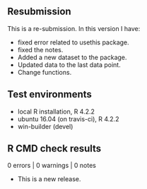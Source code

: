 ## Resubmission
This is a re-submission. In this version I have:
* fixed error related to usethis package.
* fixed the notes.
* Added a new dataset to the package.
* Updated data to the last data point.
* Change functions.

## Test environments
* local R installation, R 4.2.2
* ubuntu 16.04 (on travis-ci), R 4.2.2
* win-builder (devel)

## R CMD check results

0 errors | 0 warnings | 0 notes

* This is a new release.

